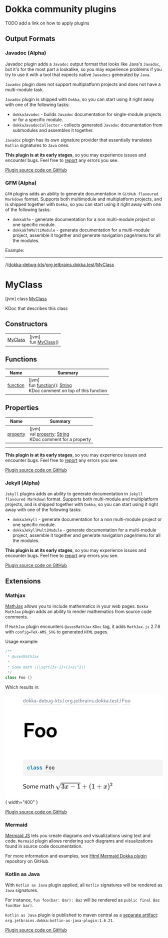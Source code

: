 # Dokka community plugins

TODO add a link on how to apply plugins

## Output Formats

### Javadoc (Alpha)

Javadoc plugin adds a `Javadoc` output format that looks like Java's `Javadoc`, but it's for the most part
a lookalike, so you may experience problems if you try to use it with a tool that expects native
`Javadocs` generated by `Java`.

`Javadoc` plugin does not support multiplatform projects and does not have a multi-module task.

`Javadoc` plugin is shipped with `Dokka`, so you can start using it right away with one of the following tasks:

* `dokkaJavadoc` - builds `Javadoc` documentation for single-module projects or for a specific module.
* `dokkaJavadocCollector` - collects generated `Javadoc` documentation from submodules and assembles it together.

`Javadoc` plugin has its own signature provider that essentially translates `Kotlin` signatures to `Java` ones.

**This plugin is at its early stages**, so you may experience issues and encounter bugs. Feel free to
[report](https://github.com/Kotlin/dokka/issues/new/choose) any errors you see.

[Plugin source code on GitHub](https://github.com/Kotlin/dokka/tree/master/plugins/javadoc)

### GFM (Alpha)

`GFM` plugins adds an ability to generate documentation in `GitHub flavoured Markdown` format. Supports both
multimodule and multiplatform projects, and is shipped together with `Dokka`, so you can start using it
right away with one of the following tasks:

* `dokkaGfm` - generate documentation for a non multi-module project or one specific module.
* `dokkaGfmMultiModule` - generate documentation for a multi-module project, assemble it together and
  generate navigation page/menu for all the modules.

Example:

___

//[dokka-debug-kts](#gfm)/[org.jetbrains.dokka.test](#gfm)/[MyClass](#gfm)

# MyClass

[jvm]
class [MyClass](#gfm)

KDoc that describes this class

## Constructors

| | |
|---|---|
| [MyClass](#gfm) | [jvm]<br>fun [MyClass](#gfm)() |

## Functions

| Name             | Summary |
|------------------|---|
| [function](#gfm) | [jvm]<br>fun [function](#gfm)(): [String](https://kotlinlang.org/api/latest/jvm/stdlib/kotlin/-string/index.html)<br>KDoc comment on top of this function |

## Properties

| Name | Summary                                                                                                                                        |
|---|------------------------------------------------------------------------------------------------------------------------------------------------|
| [property](#gfm) | [jvm]<br>val [property](#gfm): [String](https://kotlinlang.org/api/latest/jvm/stdlib/kotlin/-string/index.html)<br>KDoc comment for a property |

___

**This plugin is at its early stages**, so you may experience issues and encounter bugs. Feel free to 
[report](https://github.com/Kotlin/dokka/issues/new/choose) any errors you see.

[Plugin source code on GitHub](https://github.com/Kotlin/dokka/tree/master/plugins/gfm)

### Jekyll (Alpha)

`Jekyll` plugins adds an ability to generate documentation in `Jekyll flavoured Markdown` format. Supports both
multi-module and multiplatform projects, and is shipped together with `Dokka`, so you can start using it
right away with one of the following tasks:

* `dokkaJekyll` - generate documentation for a non multi-module project or one specific module.
* `dokkaJekyllMultiModule` - generate documentation for a multi-module project, assemble it together and
  generate navigation page/menu for all the modules.

**This plugin is at its early stages**, so you may experience issues and encounter bugs. Feel free to
[report](https://github.com/Kotlin/dokka/issues/new/choose) any errors you see.

[Plugin source code on GitHub](https://github.com/Kotlin/dokka/tree/master/plugins/jekyll)

## Extensions

### Mathjax

[MathJax](https://docs.mathjax.org/) allows you to include mathematics in your web pages. `Dokka` `MathJax` plugin
adds an ability to render mathematics from source code comments.

If `MathJax` plugin encounters `@usesMathJax` `KDoc` tag, it adds `MathJax.js` 2.7.6 with `config=TeX-AMS_SVG`
to generated `HTML` pages.

Usage example:
```kotlin
/**
 * @usesMathJax
 *
 * Some math \(\sqrt{3x-1}+(1+x)^2\)
 */
class Foo {}
```

Which results in:

![Mathjax demo](../images/mathjax_demo.png){ width="400" }

[Plugin source code on GitHub](https://github.com/Kotlin/dokka/tree/master/plugins/mathjax)

### Mermaid

[Mermaid JS](https://mermaid-js.github.io/mermaid/#/) lets you create diagrams and visualizations using text and code. 
`Mermaid` plugin allows rendering such diagrams and visualizations found in source code documentation.

For more information and examples, see 
[Html Mermaid Dokka plugin](https://github.com/glureau/dokka-mermaid) repository on GitHub.

### Kotlin as Java

With `Kotlin as Java` plugin applied, all `Kotlin` signatures will be rendered as `Java` signatures. 

For instance, `fun foo(bar: Bar): Baz` will be rendered as `public final Baz foo(Bar bar)`.

`Kotlin as Java` plugin is published to maven central as a 
[separate artifact](https://mvnrepository.com/artifact/org.jetbrains.dokka/kotlin-as-java-plugin): 
`org.jetbrains.dokka:kotlin-as-java-plugin:1.6.21`. 

[Plugin source code on GitHub](https://github.com/Kotlin/dokka/tree/master/plugins/kotlin-as-java)
